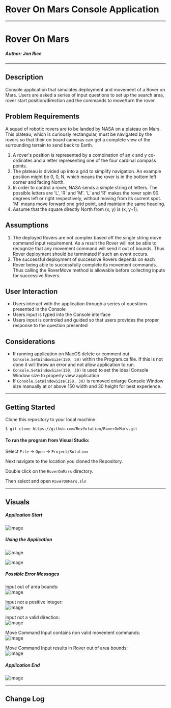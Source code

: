 # Rover On Mars Console Application
------------------------------

# Rover On Mars
##### *Author: Jon Rice*

------------------------------

## Description
Console application that simulates deployment and movement of a Rover on Mars. Users are asked a series of input questions to set up the search area, rover start position/direction and the commands to move/turn the rover. 

## Problem Requirements
A squad of robotic rovers are to be landed by NASA on a plateau on Mars.
This plateau, which is curiously rectangular, must be navigated by the rovers so that their on board cameras can get a complete view of the surrounding terrain to send back to Earth.
1. A rover's position is represented by a combination of an x and y co-ordinates and a letter representing one of the four cardinal compass points. 
1. The plateau is divided up into a grid to simplify navigation. An example position might be 0, 0, N, which means the rover is in the bottom left corner and facing North.
1. In order to control a rover, NASA sends a simple string of letters. The possible letters are 'L', 'R' and 'M'. 'L' and 'R' makes the rover spin 90 degrees left or right respectively, without moving from its current spot.
'M' means move forward one grid point, and maintain the same heading.
1. Assume that the square directly North from (x, y) is (x, y+1).


## Assumptions
1. The deployed Rovers are not complex based off the single string move command input requirement. As a result the Rover will not be able to recognize that any movement command will send it out of bounds. Thus Rover deployment should be terminated if such an event occurs.
1. The successful deployment of successive Rovers depends on each Rover being able to successfully complete its movement commands. Thus calling the RoverMove method is allowable before collecting inputs for successive Rovers.

## User Interaction
- Users interact with the application through a series of questions presented in the Console
- Users input is typed into the Console interface
- Users input is controled and guided so that users provides the proper response to the question presented

## Considerations
- If running application on MacOS delete or comment out `Console.SetWindowSize(150, 30)` within the Program.cs file. If this is not done it will throw an error and not allow application to run.
- `Console.SetWindowSize(150, 30)` is used to set the ideal Console Window size to properly view application
- If `Console.SetWindowSize(150, 30)` is removed enlarge Console Window size manually at or above 150 width and 30 height for best experience.

------------------------------

## Getting Started
Clone this repository to your local machine.
```
$ git clone https://github.com/RevYolution/RoverOnMars.git
```
#### To run the program from Visual Studio:
Select ```File``` -> ```Open``` -> ```Project/Solution```

Next navigate to the location you cloned the Repository.

Double click on the ```RoverOnMars``` directory.

Then select and open ```RoverOnMars.sln```

------------------------------

## Visuals

##### Application Start
![image](https://user-images.githubusercontent.com/47017138/88101034-472b5380-cb52-11ea-88bb-7b267ef43859.png)

##### Using the Application
![image](https://user-images.githubusercontent.com/47017138/88101183-7cd03c80-cb52-11ea-93d9-229f4c9069c5.png)

![image](https://user-images.githubusercontent.com/47017138/88101337-ac7f4480-cb52-11ea-8967-8bd48ee5a5ec.png)


##### Possible Error Messages
Input out of area bounds:\
![image](https://user-images.githubusercontent.com/47017138/88101439-d6386b80-cb52-11ea-8f02-06feda0060ef.png)

Input not a positive integer:\
![image](https://user-images.githubusercontent.com/47017138/88101559-054edd00-cb53-11ea-9884-2b3c5daa2594.png)

Input not a valid direction:\
![image](https://user-images.githubusercontent.com/47017138/88101649-257e9c00-cb53-11ea-8acc-52d0e2a39be4.png)

Move Command Input contains non valid movement commands:\
![image](https://user-images.githubusercontent.com/47017138/88101751-5068f000-cb53-11ea-80e3-c89514c736c2.png)

Move Command Input results in Rover out of area bounds:\
![image](https://user-images.githubusercontent.com/47017138/88101891-8dcd7d80-cb53-11ea-86e4-9dfccdaa7aba.png)


##### Application End
![image](https://user-images.githubusercontent.com/47017138/88101953-a8075b80-cb53-11ea-960b-ce75500b3ef5.png)

------------------------------

## Change Log
